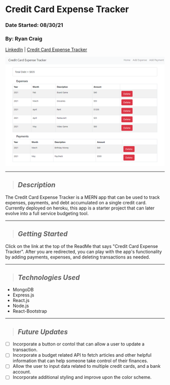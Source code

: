 # Credit Card Expense Tracker
### Date Started: 08/30/21
### By: Ryan Craig

[LinkedIn](https://www.linkedin.com/in/ryancraigeit/) | [Credit Card Expense Tracker](https://pacific-bayou-56761.herokuapp.com/)

![UI](./images/Current_UI.PNG)

---

>## *Description*
The Credit Card Expense Tracker is a MERN app that can be used to track expenses, payments, and debt accumulated on a single credit card. Currently deployed on heroku, this app is a starter project that can later evolve into a full service budgeting tool.

---

>## *Getting Started*
Click on the link at the top of the ReadMe that says "Credit Card Expense Tracker". After you are redirected, you can play with the app's functionality by adding payments, expenses, and deleting transactions as needed.

---

>## *Technologies Used* 
* MongoDB
* Express.js
* React.js
* Node.js
* React-Bootstrap

---

>## *Future Updates*

- [ ] Incorporate a button or contol that can allow a user to update a transaction.
- [ ] Incorporate a budget related API to fetch articles and other helpful information that can help someone take control of their finances.
- [ ] Allow the user to input data related to multiple credit cards, and a bank account.
- [ ] Incorporate additional styling and improve upon the color scheme.